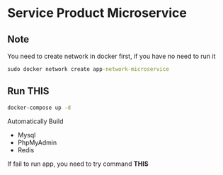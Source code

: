 # Service Product Microservice

## Note
You need to create network in docker first, if you have no need to run it
```cmd
sudo docker network create app-network-microservice
```

## Run THIS
```cmd
docker-compose up -d
```

Automatically Build
- Mysql
- PhpMyAdmin
- Redis

If fail to run app, you need to try command **THIS**
